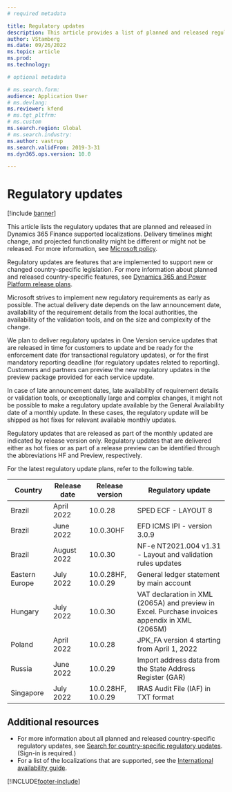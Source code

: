 ```yaml
---
# required metadata

title: Regulatory updates
description: This article provides a list of planned and released regulatory updates for Microsoft Dynamics 365 Finance.
author: VStamberg
ms.date: 09/26/2022
ms.topic: article
ms.prod: 
ms.technology: 

# optional metadata

# ms.search.form:
audience: Application User
# ms.devlang: 
ms.reviewer: kfend
# ms.tgt_pltfrm: 
# ms.custom
ms.search.region: Global
# ms.search.industry: 
ms.author: vastrup
ms.search.validFrom: 2019-3-31
ms.dyn365.ops.version: 10.0

---
```


# Regulatory updates

[!include [banner](../includes/banner.md)]

This article lists the regulatory updates that are planned and released in Dynamics 365 Finance supported localizations. Delivery timelines might change, and projected functionality might be different or might not be released. For more information, see [Microsoft policy](https://go.microsoft.com/fwlink/p/?linkid=2007332). 

Regulatory updates are features that are implemented to support new or changed country-specific legislation. For more information about planned and released country-specific features, see [Dynamics 365 and Power Platform release plans](/business-applications-release-notes/index).

Microsoft strives to implement new regulatory requirements as early as possible. The actual delivery date depends on the law announcement date, availability of the requirement details from the local authorities, the availability of the validation tools, and on the size and complexity of the change.

We plan to deliver regulatory updates in One Version service updates that are released in time for customers to update and be ready for the enforcement date (for transactional regulatory updates), or for the first mandatory reporting deadline (for regulatory updates related to reporting). Customers and partners can preview the new regulatory updates in the preview package provided for each service update.

In case of late announcement dates, late availability of requirement details or validation tools, or exceptionally large and complex changes, it might not be possible to make a regulatory update available by the General Availability date of a monthly update. In these cases, the regulatory update will be shipped as hot fixes for relevant available monthly updates.

Regulatory updates that are released as part of the monthly updated are indicated by release version only. Regulatory updates that are delivered either as hot fixes or as part of a release preview can be identified through the abbreviations HF and Preview, respectively. 

For the latest regulatory update plans, refer to the following table.   

|Country|Release date|Release version|Regulatory update|
|--------------------|---------------|-------|-------| 
|      Brazil         |   April 2022         | 10.0.28         |    SPED ECF - LAYOUT 8  |
|      Brazil         |   June 2022         | 10.0.30HF         |    EFD ICMS IPI - version 3.0.9  |
|      Brazil         |   August 2022         | 10.0.30         |    NF-e NT2021.004  v1.31 - Layout and validation rules updates  |
|      Eastern Europe         |   July 2022         | 10.0.28HF, 10.0.29         |    General ledger statement by main account  |
|      Hungary         |   July 2022         | 10.0.30         |    VAT declaration in XML (2065A) and preview in Excel. Purchase invoices appendix in XML (2065M)  |
|      Poland          |   April 2022     | 10.0.28     |   JPK_FA version 4 starting from April 1, 2022 |
|      Russia          |   June 2022     | 10.0.29    |  Import address data from the State Address Register (GAR)|
|      Singapore      |   July 2022| 10.0.28HF, 10.0.29 | IRAS Audit File (IAF) in TXT format|


## Additional resources
- For more information about all planned and released country-specific regulatory updates, see [Search for country-specific regulatory updates](search-for-regulatory-updates.md). (Sign-in is required.)
- For a list of the localizations that are supported, see the [International availability guide](https://aka.ms/dynamics_365_international_availability_deck).



[!INCLUDE[footer-include](../../includes/footer-banner.md)]
